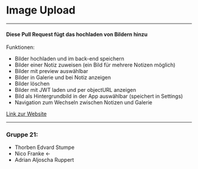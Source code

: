 # Image Upload
___
#### Diese Pull Request fügt das hochladen von Bildern hinzu

Funktionen:
* Bilder hochladen und im back-end speichern
* Bilder einer Notiz zuweisen (ein Bild für mehrere Notizen möglich)
* Bilder mit preview auswählbar
* Bilder in Galerie und bei Notiz anzeigen
* Bilder löschen
* Bilder mit JWT laden und per objectURL anzeigen
* Bild als Hintergrundbild in der App auswählbar (speichert in Settings)
* Navigation zum Wechseln zwischen Notizen und Galerie

[Link zur Website](https://memota.zernico.de)

---
### Gruppe 21:
* Thorben Edvard Stumpe
* Nico Franke <-
* Adrian Aljoscha Ruppert
